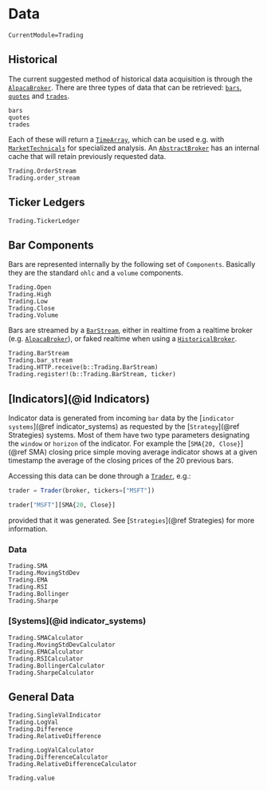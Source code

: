 # Data
```@meta
CurrentModule=Trading
```

## Historical

The current suggested method of historical data acquisition is through the [`AlpacaBroker`](@ref).
There are three types of data that can be retrieved: [`bars`](@ref), [`quotes`](@ref) and [`trades`](@ref).
```@docs
bars
quotes
trades
```

Each of these will return a [`TimeArray`](https://juliastats.org/TimeSeries.jl/dev/timearray/), which can be used e.g. with
[`MarketTechnicals`](https://juliaquant.github.io/MarketTechnicals.jl/stable/) for specialized analysis.
An [`AbstractBroker`](@ref) has an internal cache that will retain previously requested data.

```@docs
Trading.OrderStream
Trading.order_stream
```

## Ticker Ledgers
```@docs
Trading.TickerLedger
```

## Bar Components
Bars are represented internally by the following set of `Components`. Basically they are the standard `ohlc` and a `volume` components.
```@docs
Trading.Open
Trading.High
Trading.Low
Trading.Close
Trading.Volume
```

Bars are streamed by a [`BarStream`](@ref), either in realtime from a realtime broker (e.g. [`AlpacaBroker`](@ref)), or faked realtime when using a [`HistoricalBroker`](@ref).
```@docs
Trading.BarStream
Trading.bar_stream
Trading.HTTP.receive(b::Trading.BarStream)
Trading.register!(b::Trading.BarStream, ticker)
```


## [Indicators](@id Indicators)

Indicator data is generated from incoming `bar` data by the [`indicator systems`](@ref indicator_systems) as requested by the [`Strategy`](@ref Strategies) systems.
Most of them have two type parameters designating the `window` or `horizon` of the indicator. For example the [`SMA{20, Close}`](@ref SMA)
closing price simple moving average indicator shows at a given timestamp the average of the closing prices of the 20 previous bars.

Accessing this data can be done through a [`Trader`](@ref), e.g.:
```julia
trader = Trader(broker, tickers=["MSFT"])

trader["MSFT"][SMA{20, Close}]
```
provided that it was generated.
See [`Strategies`](@ref Strategies) for more information.

### Data

```@docs
Trading.SMA
Trading.MovingStdDev
Trading.EMA
Trading.RSI
Trading.Bollinger
Trading.Sharpe
```
### [Systems](@id indicator_systems)
```@docs
Trading.SMACalculator
Trading.MovingStdDevCalculator
Trading.EMACalculator
Trading.RSICalculator
Trading.BollingerCalculator
Trading.SharpeCalculator
```

## General Data

```@docs
Trading.SingleValIndicator
Trading.LogVal
Trading.Difference
Trading.RelativeDifference

Trading.LogValCalculator
Trading.DifferenceCalculator
Trading.RelativeDifferenceCalculator
```

```@docs
Trading.value
```

